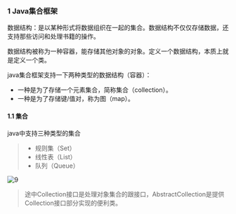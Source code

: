 ### 1 Java集合框架

数据结构：是以某种形式将数据组织在一起的集合。数据结构不仅仅存储数据，还支持那些访问和处理书籍的操作。

数据结构被称为一种容器，能存储其他对象的对象。定义一个数据结构，本质上就是定义一个类。

java集合框架支持一下两种类型的数据结构（容器）：

- 一种是为了存储一个元素集合，简称集合（collection）。
- 一种是为了存储键/值对，称为图（map）。

#### 1.1 集合

java中支持三种类型的集合

> - 规则集（Set）
> - 线性表（List）
> - 队列（Queue）

![9](https://github.com/LQ55/notes/blob/master/%E4%BB%93%E5%BA%93%E5%9B%BE%E5%BA%93/9.png)

> 途中Collection接口是处理对象集合的跟接口，AbstractCollection是提供Collection接口部分实现的便利类。

